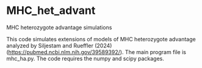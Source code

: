 # MHC_het_advant
MHC heterozygote advantage simulations

This code simulates extensions of models of MHC heterozygote advantage analyzed by Siljestam and Rueffler (2024) (https://pubmed.ncbi.nlm.nih.gov/39589392/).  The main program file is mhc_ha.py.  The code requires the numpy and scipy packages.
